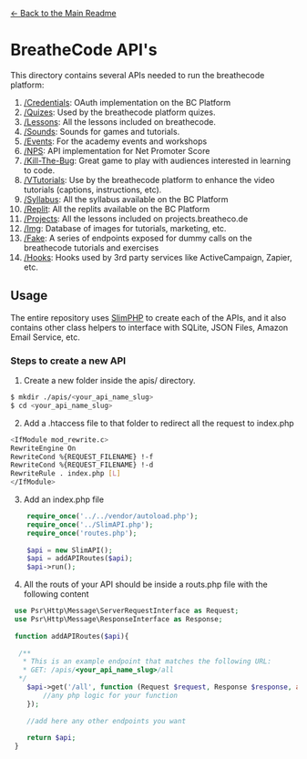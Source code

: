 [<- Back to the Main Readme](../docs/README.md)

# BreatheCode API's

This directory contains several APIs needed to run the breathecode platform:

1. [/Credentials](./credentials/README.md): OAuth implementation on the BC Platform
2. [/Quizes](./quiz/README.md): Used by the breathecode platform quizes.
2. [/Lessons](./lesson/README.md): All the lessons included on breathecode.
3. [/Sounds](./sound/README.md): Sounds for games and tutorials.
2. [/Events](./event/README.md): For the academy events and workshops
4. [/NPS](./nps/README.md): API implementation for Net Promoter Score
5. [/Kill-The-Bug](./kill-the-bug/README.md): Great game to play with audiences interested in learning to code.
6. [/VTutorials](./vtutorial/README.md): Use by the breathecode platform to enhance the video tutorials (captions, instructions, etc).
7. [/Syllabus](./syllabus/README.md): All the syllabus available on the BC Platform
8. [/Replit](./replit/README.md): All the replits available on the BC Platform
9. [/Projects](./project/README.md): All the lessons included on projects.breatheco.de
10. [/Img](./img/README.md): Database of images for tutorials, marketing, etc.
11. [/Fake](./fake/README.md): A series of endpoints exposed for dummy calls on the breathecode tutorials and exercises
12. [/Hooks](./hoos/README.md): Hooks used by 3rd party services like ActiveCampaign, Zapier, etc.

## Usage

The entire repository uses [SlimPHP](https://www.slimframework.com/) to create each of the APIs, and it also 
contains other class helpers to interface with SQLite, JSON Files, Amazon Email Service, etc.

### Steps to create a new API

1. Create a new folder inside the apis/ directory.
```sh
$ mkdir ./apis/<your_api_name_slug>
$ cd <your_api_name_slug>
```
2. Add a .htaccess file to that folder to redirect all the request to index.php
```sh
<IfModule mod_rewrite.c>
RewriteEngine On
RewriteCond %{REQUEST_FILENAME} !-f
RewriteCond %{REQUEST_FILENAME} !-d
RewriteRule . index.php [L]
</IfModule>
```
3. Add an index.php file
```php
	require_once('../../vendor/autoload.php');
	require_once('../SlimAPI.php');
	require_once('routes.php');
	
	$api = new SlimAPI();
	$api = addAPIRoutes($api);
	$api->run(); 
```
4. All the routs of your API should be inside a routs.php file with the following content
```php
 use Psr\Http\Message\ServerRequestInterface as Request;
 use Psr\Http\Message\ResponseInterface as Response;
 
 function addAPIRoutes($api){
 
  /**
   * This is an example endpoint that matches the following URL:
   * GET: /apis/<your_api_name_slug>/all
  */
 	$api->get('/all', function (Request $request, Response $response, array $args) use ($api) {
 	    //any php logic for your function
 	});
 	
 	//add here any other endpoints you want
 	
 	return $api;
 }
```
<!--stackedit_data:
eyJoaXN0b3J5IjpbLTI4NjEzNzg4MV19
-->